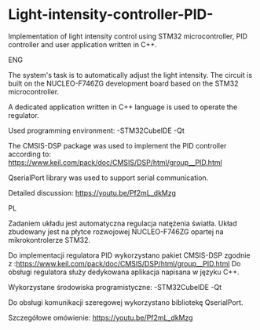 # Light-intensity-controller-PID-
Implementation of light intensity control using STM32 microcontroller, PID controller and user application written in C++.

ENG

The system's task is to automatically adjust the light intensity.
The circuit is built on the NUCLEO-F746ZG development board based on the STM32 microcontroller.

A dedicated application written in C++ language is used to operate the regulator.

Used programming environment:
-STM32CubeIDE
-Qt

The CMSIS-DSP package was used to implement the PID controller according to: https://www.keil.com/pack/doc/CMSIS/DSP/html/group__PID.html

QserialPort library was used to support serial communication.

Detailed discussion: https://youtu.be/Pf2mL_dkMzg

PL

Zadaniem układu jest automatyczna regulacja natężenia światła.
Układ zbudowany jest na płytce rozwojowej NUCLEO-F746ZG opartej na mikrokontrolerze STM32.

Do implementacji regulatora PID wykorzystano pakiet CMSIS-DSP zgodnie z :https://www.keil.com/pack/doc/CMSIS/DSP/html/group__PID.html
Do obsługi regulatora służy dedykowana aplikacja napisana w języku C++.

Wykorzystane środowiska programistyczne:
-STM32CubeIDE
-Qt

Do obsługi komunikacji szeregowej wykorzystano bibliotekę QserialPort.

Szczegółowe omówienie: https://youtu.be/Pf2mL_dkMzg

